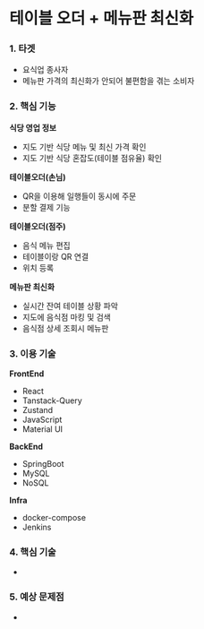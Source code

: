 # 테이블 오더 + 메뉴판 최신화

### 1. 타겟

- 요식업 종사자
- 메뉴판 가격의 최신화가 안되어 불편함을 겪는 소비자

### 2. 핵심 기능

**식당 영업 정보**

- 지도 기반 식당 메뉴 및 최신 가격 확인
- 지도 기반 식당 혼잡도(테이블 점유율) 확인

**테이블오더(손님)**

- QR을 이용해 일행들이 동시에 주문
- 분할 결제 기능

**테이블오더(점주)**

- 음식 메뉴 편집
- 테이블이랑 QR 연결
- 위치 등록

**메뉴판 최신화**

- 실시간 잔여 테이블 상황 파악
- 지도에 음식점 마킹 및 검색
- 음식점 상세 조회시 메뉴판

### 3. 이용 기술

**FrontEnd**

- React
- Tanstack-Query
- Zustand
- JavaScript
- Material UI

**BackEnd**

- SpringBoot
- MySQL
- NoSQL

**Infra**

- docker-compose
- Jenkins

### 4. 핵심 기술

- 

### 5. 예상 문제점

-
